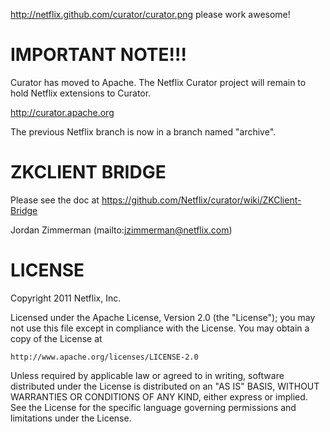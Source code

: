 http://netflix.github.com/curator/curator.png
please work
awesome!

# IMPORTANT NOTE!!!

Curator has moved to Apache. The Netflix Curator project will remain to hold Netflix
extensions to Curator.

http://curator.apache.org

The previous Netflix branch is now in a branch named "archive".

# ZKCLIENT BRIDGE

Please see the doc at https://github.com/Netflix/curator/wiki/ZKClient-Bridge

Jordan Zimmerman (mailto:jzimmerman@netflix.com)

# LICENSE

Copyright 2011 Netflix, Inc.

Licensed under the Apache License, Version 2.0 (the "License");
you may not use this file except in compliance with the License.
You may obtain a copy of the License at

    http://www.apache.org/licenses/LICENSE-2.0

Unless required by applicable law or agreed to in writing, software
distributed under the License is distributed on an "AS IS" BASIS,
WITHOUT WARRANTIES OR CONDITIONS OF ANY KIND, either express or implied.
See the License for the specific language governing permissions and
limitations under the License.
